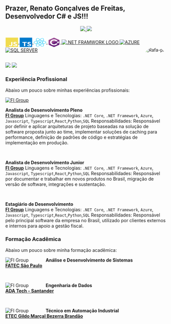 ## Prazer, Renato Gonçalves de Freitas, Desenvolvedor C# e JS!!!
<div align="center">
    <a href="https://github.com/renatofreitasRR">
        <img height="170em"
            src="https://github-readme-stats.vercel.app/api?username=renatofreitasrr&show_icons=true&theme=dracula&include_all_commits=true&count_private=true" />
        <img height="170em"
            src="https://github-readme-stats.vercel.app/api/top-langs/?username=renatofreitasrr&layout=compact&langs_count=7&theme=dracula" />
</div>
<div style="display: inline_block"><br>
    <img align="center" alt="JAVASCRIPT LOGO" height="30" width="40"
        src="https://raw.githubusercontent.com/devicons/devicon/master/icons/javascript/javascript-plain.svg">
    <img align="center" alt="TYPESCRIPT LOGO" height="30" width="40"
        src="https://raw.githubusercontent.com/devicons/devicon/master/icons/typescript/typescript-plain.svg">
    <img align="center" alt="REACT JS LOGO" height="30" width="40"
        src="https://raw.githubusercontent.com/devicons/devicon/master/icons/react/react-original.svg">
    <img align="center" alt="CSHARP LOGO" height="30" width="40"
        src="https://raw.githubusercontent.com/devicons/devicon/master/icons/csharp/csharp-original.svg">
    <img align="center" alt=".NET FRAMWORK LOGO" height="30" width="40"
        src="https://cdn.jsdelivr.net/gh/devicons/devicon/icons/dotnetcore/dotnetcore-original.svg">
    <img align="center" alt="AZURE" height="30" width="40"
        src="https://cdn.jsdelivr.net/gh/devicons/devicon/icons/azure/azure-original.svg">
    <img align="center" alt="SQL SERVER" height="30" width="40"
        src="https://cdn.jsdelivr.net/gh/devicons/devicon/icons/microsoftsqlserver/microsoftsqlserver-plain.svg">
    <img align="right" alt="Rafa-pic" height="150" style="border-radius:50px;"
        src="https://avatars.githubusercontent.com/u/59577922?s=400&u=c1c7281cbd6d8d29f897a9a9add792bfa90a1285&v=4?width=676&height=676">
</div>

##

<div>
    <a href="mailto:renatogonc.freitas@gmail.com"><img
            src="https://img.shields.io/badge/-Gmail-%23333?style=for-the-badge&logo=gmail&logoColor=white"
            target="_blank"></a>
    <a href="https://www.linkedin.com/in/renatogfreitas/" target="_blank"><img
            src="https://img.shields.io/badge/-LinkedIn-%230077B5?style=for-the-badge&logo=linkedin&logoColor=white"
            target="_blank"></a>
<br />

### Experiência Profissional
  Abaixo um pouco sobre minhas experiências profissionais:

  [<img height="25%" width="25%" alt="FI Group"
      src="https://br.fi-group.com/wp-content/uploads/sites/9/2019/10/menu2.png" />](https://br.fi-group.com/)

  **Analista de Desenvolvimento Pleno** \
  [**FI Group**](https://br.fi-group.com/)
  Linguagens e Tecnologias: `.NET Core`, `.NET Framework`, `Azure`, `Javascript`, `Typescript`,`React`,`Python`,`SQL`
  Responsabilidades: Responsável por definir e aplicar arquiteturas de projeto baseadas na solução de software
  proposta junto ao time, implementar soluções de caching para performance, definição de padrões de código e
  estratégias de implementação em produção.

<br />

  **Analista de Desenvolvimento Junior** \
  [**FI Group**](https://br.fi-group.com/)
  Linguagens e Tecnologias: `.NET Core`, `.NET Framework`, `Azure`, `Javascript`, `Typescript`,`React`,`Python`,`SQL`
  Responsabilidades: Responsável por documentar e trabalhar em novos produtos no Brasil, migração de versão de
  software, integrações e sustentação.

<br />

  **Estagiário de Desenvolvimento** \
  [**FI Group**](https://br.fi-group.com/)
  Linguagens e Tecnologias: `.NET Core`, `.NET Framework`, `Azure`, `Javascript`, `Typescript`,`React`,`Python`,`SQL`
  Responsabilidades: Responsável pelo principal software da empresa no Brasil, utilizado por clientes externos e
  internos para apoio a gestão fiscal.

  ### Formação Acadêmica
  Abaixo um pouco sobre minha formação acadêmica:

  [<img align="left" height="25%" width="25%" alt="FI Group"
      src="https://media.licdn.com/dms/image/C4D0BAQHGVypJyvBbxQ/company-logo_200_200/0/1630568533877?e=2147483647&v=beta&t=dFHR7ugwewqyDSM3q_bgbtZbYxn4NtNxzstefztGG24" />](https://www.fatecsp.br/)

  **Análise e Desenvolvimento de Sistemas** \
  [**FATEC São Paulo**](https://www.fatecsp.br/)

  <br />

  [<img align="left" height="25%" width="25%" alt="FI Group"
      src="https://ada-site-frontend.s3.sa-east-1.amazonaws.com/para-empresas/cases/santander/thumb.png" />](https://ada.tech/)

  **Engenharia de Dados** \
  [**ADA Tech - Santander**](https://ada.tech/)

  <br />

  [<img align="left" height="25%" width="25%" alt="FI Group"
      src="https://educamaisbrasil2024.com/wp-content/uploads/etec-inscricoes.png" />](https://www.cps.sp.gov.br/etec/)

  **Técnico em Automação Industrial** \
  [**ETEC Gildo Marçal Bezerra Brandão**](https://www.cps.sp.gov.br/etec/)
</div>
